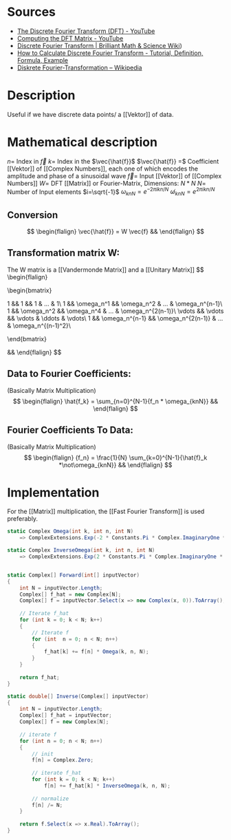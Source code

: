 
Sources
===
- [The Discrete Fourier Transform (DFT) - YouTube](https://www.youtube.com/watch?v=nl9TZanwbBk&list=PLMrJAkhIeNNT_Xh3Oy0Y4LTj0Oxo8GqsC&index=15)
- [Computing the DFT Matrix - YouTube](https://www.youtube.com/watch?v=Xw4voABxU5c&list=PLMrJAkhIeNNT_Xh3Oy0Y4LTj0Oxo8GqsC&index=16)
- [Discrete Fourier Transform | Brilliant Math & Science Wiki](https://brilliant.org/wiki/discrete-fourier-transform/#:~:text=The%20DFT%20formula%20for%20X,%2C%20x%20N%20%E2%88%92%201%20))
- [How to Calculate Discrete Fourier Transform - Tutorial, Definition, Formula, Example](https://www.easycalculation.com/engineering/mechanical/learn-discrete-fourier-transform.php)
- [Diskrete Fourier-Transformation – Wikipedia](https://de.wikipedia.org/wiki/Diskrete_Fourier-Transformation#Inverse_Diskrete_Fourier-Transformation_(iDFT))

Description
===
Useful if we have discrete data points/ a [[Vektor]] of data.


Mathematical description
===
$n =$ Index in $\vec{f}$
$k =$ Index in the $\vec{\hat{f}}$
$\vec{\hat{f}} =$ Coefficient [[Vektor]] of [[Complex Numbers]], each one of which encodes the amplitude and phase of a sinusoidal wave
$\vec{f} =$ Input [[Vektor]] of [[Complex Numbers]]
$W =$ DFT [[Matrix]] or Fourier-Matrix, Dimensions: $N * N$
$N =$ Number of Input elements
$i=\sqrt{-1}$
$\omega_{knN} = e ^ {- 2 \pi i k n / N}$
$\not\omega_{knN} = e ^ {2 \pi i k n / N}$


Conversion
---
$$
\begin{flalign}
\vec{\hat{f}} = W \vec{f}
&&
\end{flalign}
$$


Transformation matrix W: 
---
The W matrix is a [[Vandermonde Matrix]] and a [[Unitary Matrix]]
$$
\begin{flalign}

\begin{bmatrix}

1 && 1 && 1 & ... & 1\\
1 && \omega_n^1 && \omega_n^2 & ... & \omega_n^{n-1}\\
1 && \omega_n^2 && \omega_n^4 & ... & \omega_n^{2(n-1)}\\
\vdots && \vdots && \vdots & \ddots & \vdots\\
1 && \omega_n^{n-1} && \omega_n^{2(n-1)} & ... & \omega_n^{(n-1)^2}\\

\end{bmatrix}

&&
\end{flalign}
$$


Data to Fourier Coefficients:
---
(Basically Matrix Multiplication)
$$
\begin{flalign}
\hat{f_k} = \sum_{n=0}^{N-1}{f_n * \omega_{knN}}
&&
\end{flalign}
$$


Fourier Coefficients To Data:
---
(Basically Matrix Multiplication)
$$
\begin{flalign}
{f_n} = \frac{1}{N} \sum_{k=0}^{N-1}{\hat{f}_k *\not\omega_{knN}}
&&
\end{flalign}
$$


Implementation
===

For the [[Matrix]] multiplication, the [[Fast Fourier Transform]] is used preferably.
```csharp
static Complex Omega(int k, int n, int N) 
	=> ComplexExtensions.Exp(-2 * Constants.Pi * Complex.ImaginaryOne * k * n / N);

static Complex InverseOmega(int k, int n, int N) 
	=> ComplexExtensions.Exp(2 * Constants.Pi * Complex.ImaginaryOne * k * n / N);


static Complex[] Forward(int[] inputVector)
{
	int N = inputVector.Length;            
	Complex[] f_hat = new Complex[N];
	Complex[] f = inputVector.Select(x => new Complex(x, 0)).ToArray();
	
	// Iterate f_hat
	for (int k = 0; k < N; k++)
	{
		// Iterate f
		for (int  n = 0; n < N; n++)
		{
			f_hat[k] += f[n] * Omega(k, n, N);
		}
	}
	
	return f_hat;
}

static double[] Inverse(Complex[] inputVector)
{
	int N = inputVector.Length;
	Complex[] f_hat = inputVector;
	Complex[] f = new Complex[N];
	
	// iterate f
	for (int n = 0; n < N; n++)
	{
		// init
		f[n] = Complex.Zero;
		
		// iterate f_hat
		for (int k = 0; k < N; k++)
			f[n] += f_hat[k] * InverseOmega(k, n, N);
		
		// normalize
		f[n] /= N;
	}
	
	return f.Select(x => x.Real).ToArray();
}
```

 